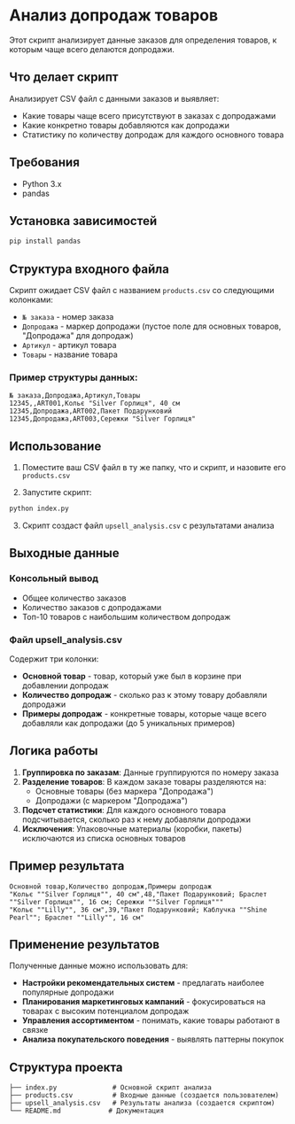 # Анализ допродаж товаров

Этот скрипт анализирует данные заказов для определения товаров, к которым чаще всего делаются допродажи.

## Что делает скрипт

Анализирует CSV файл с данными заказов и выявляет:

- Какие товары чаще всего присутствуют в заказах с допродажами
- Какие конкретно товары добавляются как допродажи
- Статистику по количеству допродаж для каждого основного товара

## Требования

- Python 3.x
- pandas

## Установка зависимостей

```bash
pip install pandas
```

## Структура входного файла

Скрипт ожидает CSV файл с названием `products.csv` со следующими колонками:

- `№ заказа` - номер заказа
- `Допродажа` - маркер допродажи (пустое поле для основных товаров, "Допродажа" для допродаж)
- `Артикул` - артикул товара
- `Товары` - название товара

### Пример структуры данных:

```csv
№ заказа,Допродажа,Артикул,Товары
12345,,ART001,Кольє "Silver Горлиця", 40 см
12345,Допродажа,ART002,Пакет Подарунковий
12345,Допродажа,ART003,Сережки "Silver Горлиця"
```

## Использование

1. Поместите ваш CSV файл в ту же папку, что и скрипт, и назовите его `products.csv`

2. Запустите скрипт:

```bash
python index.py
```

3. Скрипт создаст файл `upsell_analysis.csv` с результатами анализа

## Выходные данные

### Консольный вывод

- Общее количество заказов
- Количество заказов с допродажами
- Топ-10 товаров с наибольшим количеством допродаж

### Файл upsell_analysis.csv

Содержит три колонки:

- **Основной товар** - товар, который уже был в корзине при добавлении допродаж
- **Количество допродаж** - сколько раз к этому товару добавляли допродажи
- **Примеры допродаж** - конкретные товары, которые чаще всего добавляли как допродажи (до 5 уникальных примеров)

## Логика работы

1. **Группировка по заказам**: Данные группируются по номеру заказа
2. **Разделение товаров**: В каждом заказе товары разделяются на:
   - Основные товары (без маркера "Допродажа")
   - Допродажи (с маркером "Допродажа")
3. **Подсчет статистики**: Для каждого основного товара подсчитывается, сколько раз к нему добавляли допродажи
4. **Исключения**: Упаковочные материалы (коробки, пакеты) исключаются из списка основных товаров

## Пример результата

```csv
Основной товар,Количество допродаж,Примеры допродаж
"Кольє ""Silver Горлиця"", 40 см",48,"Пакет Подарунковий; Браслет ""Silver Горлиця"", 16 см; Сережки ""Silver Горлиця"""
"Кольє ""Lilly"", 36 см",39,"Пакет Подарунковий; Каблучка ""Shine Pearl""; Браслет ""Lilly"", 16 см"
```

## Применение результатов

Полученные данные можно использовать для:

- **Настройки рекомендательных систем** - предлагать наиболее популярные допродажи
- **Планирования маркетинговых кампаний** - фокусироваться на товарах с высоким потенциалом допродаж
- **Управления ассортиментом** - понимать, какие товары работают в связке
- **Анализа покупательского поведения** - выявлять паттерны покупок

## Структура проекта

```
├── index.py              # Основной скрипт анализа
├── products.csv          # Входные данные (создается пользователем)
├── upsell_analysis.csv   # Результаты анализа (создается скриптом)
└── README.md            # Документация
```
